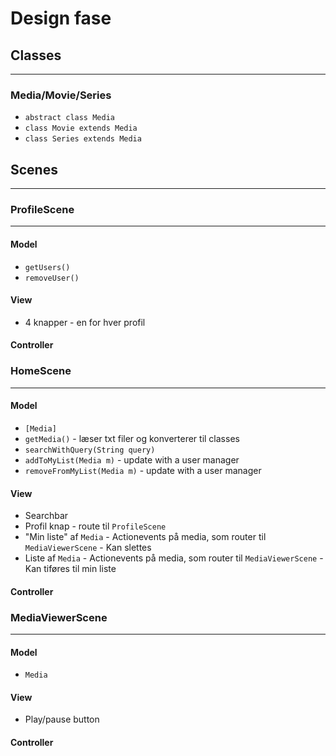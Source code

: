 # Design fase

## Classes
---
### Media/Movie/Series
- `abstract class Media`
- `class Movie extends Media`
- `class Series extends Media`

## Scenes
---
### ProfileScene
---
#### Model
- `getUsers()`
- `removeUser()`
#### View
- 4 knapper - en for hver profil
#### Controller

### HomeScene
---
#### Model
- `[Media]`
- `getMedia()` - læser txt filer og konverterer til classes
- `searchWithQuery(String query)`
- `addToMyList(Media m)` - update with a user manager
- `removeFromMyList(Media m)` - update with a user manager
#### View
- Searchbar
- Profil knap - route til `ProfileScene`
- "Min liste" af `Media`
        - Actionevents på media, som router til `MediaViewerScene`
        - Kan slettes
- Liste af `Media`
        - Actionevents på media, som router til `MediaViewerScene`
        - Kan tiføres til min liste
#### Controller

### MediaViewerScene
---
#### Model
- `Media`
#### View
- Play/pause button
#### Controller


